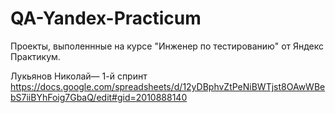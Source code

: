 # QA-Yandex-Practicum 
Проекты, выполеннные на курсе "Инженер по тестированию" от Яндекс Практикум.

Лукьянов Николай— 1-й спринт https://docs.google.com/spreadsheets/d/12yDBphvZtPeNiBWTjst8OAwWBebS7iiBYhFoig7GbaQ/edit#gid=2010888140
